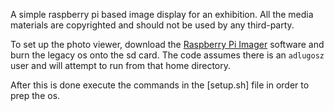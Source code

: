 A simple raspberry pi based image display for an exhibition.
All the media materials are copyrighted and should not be used by any third-party.

To set up the photo viewer, download the [Raspberry Pi Imager](https://www.raspberrypi.com/software/) software and burn the legacy os onto the sd card.
The code assumes there is an `adlugosz` user and will attempt to run from that home directory.

After this is done execute the commands in the [setup.sh] file in order to prep the os.